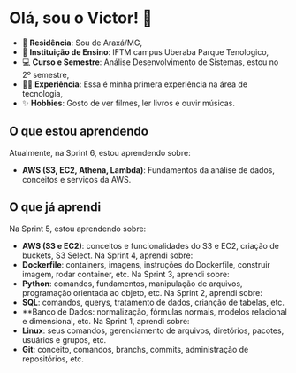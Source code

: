 # Olá, sou o Victor! &#128075;
 - 🏡 **Residência**: Sou de Araxá/MG,
 - 📖 **Instituição de Ensino**: IFTM campus Uberaba Parque Tenologico,
 - 💻 **Curso e Semestre**: Análise Desenvolvimento de Sistemas, estou no 2º semestre,
 - 🧑‍💻 **Experiência**: Essa é minha primera experiência na área de tecnologia,
 - ✨ **Hobbies**: Gosto de ver filmes, ler livros e ouvir músicas.

 ## O que estou aprendendo
 Atualmente, na Sprint 6, estou aprendendo sobre:
* **AWS (S3, EC2, Athena, Lambda)**: Fundamentos da análise de dados, conceitos e serviços da AWS.

## O que já aprendi
Na Sprint 5, estou aprendendo sobre:
* **AWS (S3 e EC2)**: conceitos e funcionalidades do S3 e EC2, criação de buckets, S3 Select.
Na Sprint 4, aprendi sobre:
* **Dockerfile**: containers, imagens, instruções do Dockerfile, construir imagem, rodar container, etc.
Na Sprint 3, aprendi sobre:
* **Python**: comandos, fundamentos, manipulação de arquivos, programação orientada ao objeto, etc.
Na Sprint 2, aprendi sobre:
* **SQL**: comandos, querys, tratamento de dados, crianção de tabelas, etc.
* **Banco de Dados: normalização, fórmulas normais, modelos relacional e dimensional, etc.
Na Sprint 1, aprendi sobre:
* **Linux**: seus comandos, gerenciamento de arquivos, diretórios, pacotes, usuários e grupos, etc. 
* **Git**: conceito, comandos, branchs, commits, administração de repositórios, etc.

